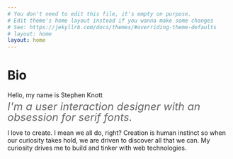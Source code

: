 ```yaml
---
# You don't need to edit this file, it's empty on purpose.
# Edit theme's home layout instead if you wanna make some changes
# See: https://jekyllrb.com/docs/themes/#overriding-theme-defaults
# layout: home
layout: home
---
```

<div class="">
  <div class="basic-container">
    <h1 class="basic-container__heading">Bio</h1>
    <div class="basic-container__top-knot"></div>
    <div class="home-container__col-1--text">
      <p style="margin-bottom: 6px;">
        Hello, my name is Stephen Knott<br>
      </p>
      <div style="font-size: 24px; font-style: italic; line-height:24px; color: #666;">
        I'm a user interaction designer with an obsession for serif fonts.
      </div>
      <div class="home-container__text">
        <p class="home-text">I love to create. I mean we all do, right? Creation is human instinct so when our curiosity takes hold, we are driven to discover all that we can. My curiosity drives me to build and tinker with web technologies.</p>
      </div>
    </div>
  </div>
</div>
